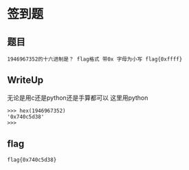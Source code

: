 # 签到题
## 题目
```
1946967352的十六进制是？ flag格式 带0x 字母为小写 flag{0xffff}
```
## WriteUp

无论是用c还是python还是手算都可以
这里用python
```
>>> hex(1946967352)
'0x740c5d38'
>>>
```


## flag

`flag{0x740c5d38}`
